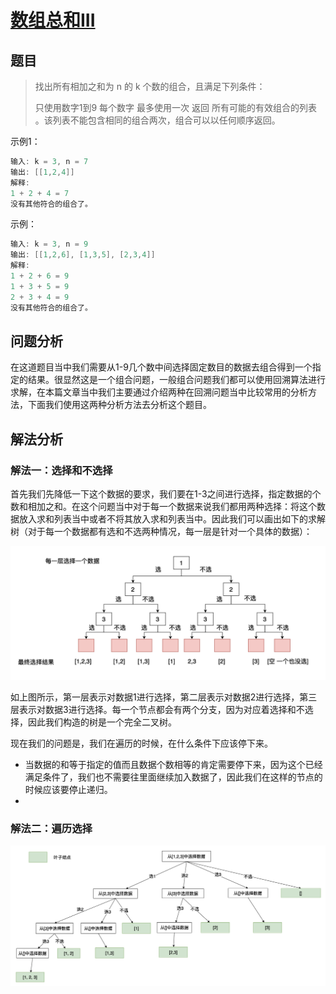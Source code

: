 # [数组总和III](https://leetcode.cn/problems/combination-sum-iii/)

## 题目

>找出所有相加之和为 n 的 k 个数的组合，且满足下列条件：
>
>只使用数字1到9
>每个数字 最多使用一次 
>返回 所有可能的有效组合的列表 。该列表不能包含相同的组合两次，组合可以以任何顺序返回。

示例1：

```java
输入: k = 3, n = 7
输出: [[1,2,4]]
解释:
1 + 2 + 4 = 7
没有其他符合的组合了。
```

示例：

```java
输入: k = 3, n = 9
输出: [[1,2,6], [1,3,5], [2,3,4]]
解释:
1 + 2 + 6 = 9
1 + 3 + 5 = 9
2 + 3 + 4 = 9
没有其他符合的组合了。
```

## 问题分析

在这道题目当中我们需要从1-9几个数中间选择固定数目的数据去组合得到一个指定的结果。很显然这是一个组合问题，一般组合问题我们都可以使用回溯算法进行求解，在本篇文章当中我们主要通过介绍两种在回溯问题当中比较常用的分析方法，下面我们使用这两种分析方法去分析这个题目。

## 解法分析

### 解法一：选择和不选择

首先我们先降低一下这个数据的要求，我们要在1-3之间进行选择，指定数据的个数和相加之和。在这个问题当中对于每一个数据来说我们都用两种选择：将这个数据放入求和列表当中或者不将其放入求和列表当中。因此我们可以画出如下的求解树（对于每一个数据都有选和不选两种情况，每一层是针对一个具体的数据）：

![21](../../images/backtrace/21.png)

如上图所示，第一层表示对数据1进行选择，第二层表示对数据2进行选择，第三层表示对数据3进行选择。每一个节点都会有两个分支，因为对应着选择和不选择，因此我们构造的树是一个完全二叉树。

现在我们的问题是，我们在遍历的时候，在什么条件下应该停下来。

- 当数据的和等于指定的值而且数据个数相等的肯定需要停下来，因为这个已经满足条件了，我们也不需要往里面继续加入数据了，因此我们在这样的节点的时候应该要停止递归。
- 

### 解法二：遍历选择

![21](../../images/backtrace/22.png)